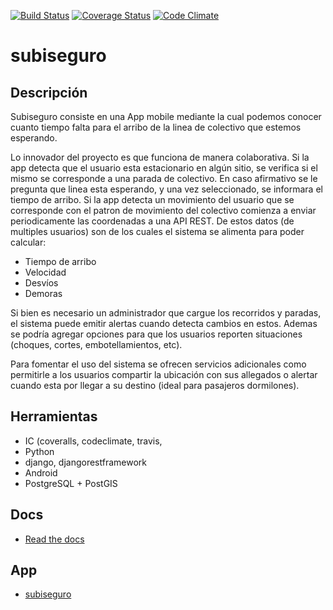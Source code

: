 [![Build Status](https://travis-ci.org/lopezezequiel/hackathon2017.svg?branch=master)](https://travis-ci.org/lopezezequiel/hackathon2017)
[![Coverage Status](https://coveralls.io/repos/github/lopezezequiel/hackathon2017/badge.svg?branch=master)](https://coveralls.io/github/lopezezequiel/hackathon2017?branch=master)
[![Code Climate](https://codeclimate.com/github/lopezezequiel/hackathon2017/badges/gpa.svg)](https://codeclimate.com/github/lopezezequiel/hackathon2017)


# subiseguro

## Descripción
Subiseguro consiste en una App mobile mediante la cual podemos conocer cuanto tiempo falta para el arribo de la linea de colectivo que estemos 
esperando.

Lo innovador del proyecto es que funciona de manera colaborativa. Si la app detecta que el usuario esta estacionario en algún sitio, se verifica si el mismo se corresponde a una parada de colectivo. En caso afirmativo se le pregunta que linea esta esperando, y una vez seleccionado, se informara el tiempo de arribo.
Si la app detecta un movimiento del usuario que se corresponde con el patron de movimiento del colectivo comienza a enviar periodicamente las coordenadas a una API REST.
De estos datos (de multiples usuarios) son de los cuales el sistema se alimenta para poder calcular:
 * Tiempo de arribo
 * Velocidad
 * Desvíos
 * Demoras

Si bien es necesario un administrador que cargue los recorridos y paradas, el sistema puede emitir alertas cuando detecta cambios en estos.
Ademas se podría agregar opciones para que los usuarios reporten situaciones (choques, cortes, embotellamientos, etc).

Para fomentar el uso del sistema se ofrecen servicios adicionales como permitirle a los usuarios compartir la ubicación con sus allegados o alertar cuando esta por llegar a su destino (ideal para pasajeros dormilones).

## Herramientas
 * IC (coveralls, codeclimate, travis,
 * Python
 * django, djangorestframework
 * Android
 * PostgreSQL + PostGIS

## Docs
 * [Read the docs](https://readthedocs.org/projects/hackathon2017/)

## App
 * [subiseguro](https://subiseguro.herokuapp.com/)
 
